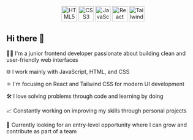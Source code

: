 <p align="middle">
  <img src="https://cdn.jsdelivr.net/gh/devicons/devicon/icons/html5/html5-original.svg" alt="HTML5" width="40" height="40"/>
  <img src="https://cdn.jsdelivr.net/gh/devicons/devicon/icons/css3/css3-original.svg" alt="CSS3" width="40" height="40"/>
  <img src="https://cdn.jsdelivr.net/gh/devicons/devicon/icons/javascript/javascript-original.svg" alt="JavaScript" width="40" height="40"/>
  <img src="https://cdn.jsdelivr.net/gh/devicons/devicon/icons/react/react-original.svg" alt="React" width="40" height="40"/>
  <img src="https://upload.wikimedia.org/wikipedia/commons/d/d5/Tailwind_CSS_Logo.svg" alt="Tailwind CSS" width="40" height="40"/>
</p>

## Hi there 👋  

👩‍💻 I'm a junior frontend developer passionate about building clean and user-friendly web interfaces

🌐 I work mainly with JavaScript, HTML, and CSS

⚛️ I'm focusing on React and Tailwind CSS for modern UI development

🛠️ I love solving problems through code and learning by doing

📈 Constantly working on improving my skills through personal projects

🚀 Currently looking for an entry-level opportunity where I can grow and contribute as part of a team

